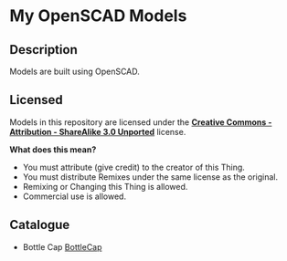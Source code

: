 # My OpenSCAD Models

## Description 
Models are built using OpenSCAD.

## Licensed
Models in this repository are licensed under the [__Creative Commons - Attribution - ShareAlike 3.0 Unported__](https://creativecommons.org/licenses/by-sa/3.0/deed.en) license.

__What does this mean?__
* You must attribute (give credit) to the creator of this Thing.
* You must distribute Remixes under the same license as the original.
* Remixing or Changing this Thing is allowed.
* Commercial use is allowed.

## Catalogue
* Bottle Cap [BottleCap](https://github.com/ZhangGaoxing/openscad-models/tree/master/BottleCap)
